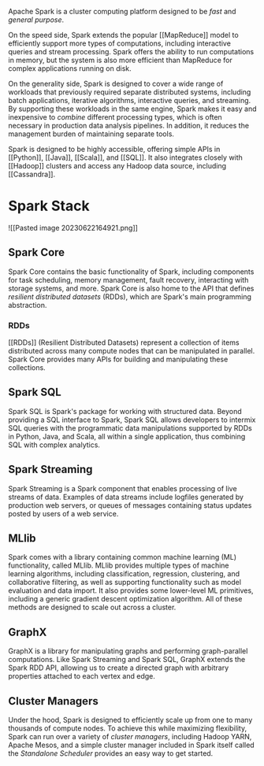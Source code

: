 Apache Spark is a cluster computing platform designed to be *fast* and *general purpose*.

On the speed side, Spark extends the popular [[MapReduce]] model to efficiently support more types of computations, including interactive queries and stream processing. Spark offers the ability to run computations in memory, but the system is also more efficient than MapReduce for complex applications running on disk.

On the generality side, Spark is designed to cover a wide range of workloads that previously required separate distributed systems, including batch applications, iterative algorithms, interactive queries, and streaming. By supporting these workloads in the same engine, Spark makes it easy and inexpensive to *combine* different processing types, which is often necessary in production data analysis pipelines. In addition, it reduces the management burden of maintaining separate tools.

Spark is designed to be highly accessible, offering simple APIs in [[Python]], [[Java]], [[Scala]], and [[SQL]]. It also integrates closely with [[Hadoop]] clusters and access any Hadoop data source, including [[Cassandra]].

# Spark Stack

![[Pasted image 20230622164921.png]]

## Spark Core

Spark Core contains the basic functionality of Spark, including components for task scheduling, memory management, fault recovery, interacting with storage systems, and more. Spark Core is also home to the API that defines *resilient distributed datasets* (RDDs), which are Spark's main programming abstraction. 

### RDDs

[[RDDs]] (Resilient Distributed Datasets) represent a collection of items distributed across many compute nodes that can be manipulated in parallel. Spark Core provides many APIs for building and manipulating these collections.

## Spark SQL

Spark SQL is Spark's package for working with structured data. Beyond providing a SQL interface to Spark, Spark SQL allows developers to intermix SQL queries with the programmatic data manipulations supported by RDDs in Python, Java, and Scala, all within a single application, thus combining SQL with complex analytics. 

## Spark Streaming

Spark Streaming is a Spark component that enables processing of live streams of data. Examples of data streams include logfiles generated by production web servers, or queues of messages containing status updates posted by users of a web service.

## MLlib

Spark comes with a library containing common machine learning (ML) functionality, called MLlib. MLlib provides multiple types of machine learning algorithms, including classification, regression, clustering, and collaborative filtering, as well as supporting functionality such as model evaluation and data import. It also provides some lower-level ML primitives, including a generic gradient descent optimization algorithm. All of these methods are designed to scale out across a cluster.

## GraphX

GraphX is a library for manipulating graphs and performing graph-parallel computations. Like Spark Streaming and Spark SQL, GraphX extends the Spark RDD API, allowing us to create a directed graph with arbitrary properties attached to each vertex and edge. 

## Cluster Managers

Under the hood, Spark is designed to efficiently scale up from one to many thousands of compute nodes. To achieve this while maximizing flexibility, Spark can run over a variety of *cluster managers*, including Hadoop YARN, Apache Mesos, and a simple cluster manager included in Spark itself called the *Standalone Scheduler* provides an easy way to get started. 
